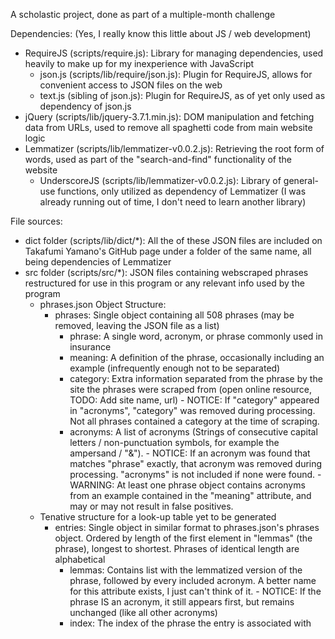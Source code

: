A scholastic project, done as part of a multiple-month challenge

Dependencies: (Yes, I really know this little about JS / web development)
  - RequireJS (scripts/require.js): Library for managing dependencies, used heavily to make up for my inexperience with JavaScript
    - json.js (scripts/lib/require/json.js): Plugin for RequireJS, allows for convenient access to JSON files on the web
    - text.js (sibling of json.js): Plugin for RequireJS, as of yet only used as dependency of json.js
  - jQuery (scripts/lib/jquery-3.7.1.min.js): DOM manipulation and fetching data from URLs, used to remove all spaghetti code from main website logic
  - Lemmatizer (scripts/lib/lemmatizer-v0.0.2.js): Retrieving the root form of words, used as part of the "search-and-find" functionality of the website
    - UnderscoreJS (scripts/lib/lemmatizer-v0.0.2.js): Library of general-use functions, only utilized as dependency of Lemmatizer
                                                       (I was already running out of time, I don't need to learn another library)

File sources:
  - dict folder (scripts/lib/dict/*): All the of these JSON files are included on Takafumi Yamano's GitHub page under a folder of the same name, all being dependencies of Lemmatizer
  - src folder (scripts/src/*): JSON files containing webscraped phrases restructured for use in this program or any relevant info used by the program
    - phrases.json Object Structure:
      - phrases: Single object containing all 508 phrases (may be removed, leaving the JSON file as a list)
        - phrase: A single word, acronym, or phrase commonly used in insurance
        - meaning: A definition of the phrase, occasionally including an example (infrequently enough not to be separated)
        - category: Extra information separated from the phrase by the site the phrases were scraped from (open online resource, TODO: Add site name, url)
                  - NOTICE: If "category" appeared in "acronyms", "category" was removed during processing.
                          Not all phrases contained a category at the time of scraping.
        - acronyms: A list of acronyms (Strings of consecutive capital letters / non-punctuation symbols, for example the ampersand / "&").
                  - NOTICE: If an acronym was found that matches "phrase" exactly, that acronym was removed during processing.
                          "acronyms" is not included if none were found.
                  - WARNING: At least one phrase object contains acronyms from an example contained in the "meaning" attribute, and may or may not result in false positives.
    - Tenative structure for a look-up table yet to be generated
      - entries: Single object in similar format to phrases.json's phrases object. Ordered by length of the first element in "lemmas" (the phrase), longest to shortest. Phrases of identical length are alphabetical
        - lemmas: Contains list with the lemmatized version of the phrase, followed by every included acronym. A better name for this attribute exists, I just can't think of it.
                - NOTICE: If the phrase IS an acronym, it still appears first, but remains unchanged (like all other acronyms)
        - index: The index of the phrase the entry is associated with
